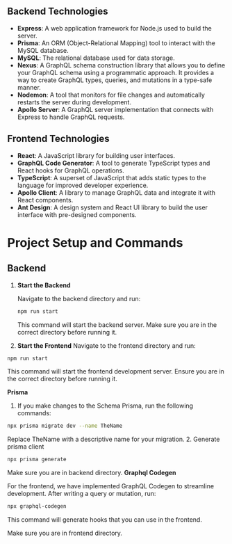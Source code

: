 ## Backend Technologies

- **Express**: A web application framework for Node.js used to build the server.
- **Prisma**: An ORM (Object-Relational Mapping) tool to interact with the MySQL database.
- **MySQL**: The relational database used for data storage.
- **Nexus**: A GraphQL schema construction library that allows you to define your GraphQL schema using a programmatic approach. It provides a way to create GraphQL types, queries, and mutations in a type-safe manner.
- **Nodemon**: A tool that monitors for file changes and automatically restarts the server during development.
- **Apollo Server**: A GraphQL server implementation that connects with Express to handle GraphQL requests.

## Frontend Technologies

- **React**: A JavaScript library for building user interfaces.
- **GraphQL Code Generator**: A tool to generate TypeScript types and React hooks for GraphQL operations.
- **TypeScript**: A superset of JavaScript that adds static types to the language for improved developer experience.
- **Apollo Client**: A library to manage GraphQL data and integrate it with React components.
- **Ant Design**: A design system and React UI library to build the user interface with pre-designed components.

# Project Setup and Commands

## Backend

1. **Start the Backend**

   Navigate to the backend directory and run:

   ```bash
   npm run start
   ```

   This command will start the backend server. Make sure you are in the correct directory before running it.

2. **Start the Frontend**
   Navigate to the frontend directory and run:

```bash
npm run start
```

This command will start the frontend development server. Ensure you are in the correct directory before running it.

**Prisma**

1. If you make changes to the Schema Prisma, run the following commands:

```bash
npx prisma migrate dev --name TheName
```

Replace TheName with a descriptive name for your migration. 2. Generate prisma client

```bash
npx prisma generate
```

Make sure you are in backend directory.
**Graphql Codegen**

For the frontend, we have implemented GraphQL Codegen to streamline development. After writing a query or mutation, run:

```bash
npx graphql-codegen
```

This command will generate hooks that you can use in the frontend.

Make sure you are in frontend directory.
